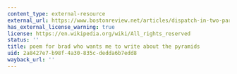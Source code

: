 ```yaml
---
content_type: external-resource
external_url: https://www.bostonreview.net/articles/dispatch-in-two-parts-the-arab-body-writes-itself-in/
has_external_license_warning: true
license: https://en.wikipedia.org/wiki/All_rights_reserved
status: ''
title: poem for brad who wants me to write about the pyramids
uid: 2a8427e7-b98f-4a30-835c-dedda6b7edd8
wayback_url: ''
---
```

